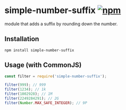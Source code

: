 [npm-image]: https://img.shields.io/npm/v/simple-number-suffix.svg
[npm-url]: https://www.npmjs.com/package/simple-number-suffix

# simple-number-suffix [![npm][npm-image]][npm-url]
module that adds a suffix by rounding down the number.

## Installation
```shell
npm install simple-number-suffix
```

## Usage (with CommonJS)
```javascript
const filter = require('simple-number-suffix');

filter(999); // 999
filter(1234); // 1k
filter(1002928); // 1M
filter(2249284291); // 2G
filter(Number.MAX_SAFE_INTEGER); // 9P
```